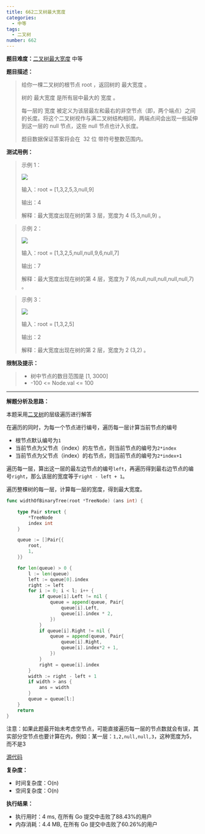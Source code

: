 ```yaml
---
title: 662二叉树最大宽度
categories:
  - 中等
tags:
  - 二叉树
number: 662
---
```


**题目难度：**[二叉树最大宽度](https://leetcode.cn/problems/maximum-width-of-binary-tree/) 中等

**题目描述：**

> 给你一棵二叉树的根节点 root ，返回树的 最大宽度 。
> 
> 树的 最大宽度 是所有层中最大的 宽度 。
> 
> 每一层的 宽度 被定义为该层最左和最右的非空节点（即，两个端点）之间的长度。将这个二叉树视作与满二叉树结构相同，两端点间会出现一些延伸到这一层的 null 节点，这些 null 节点也计入长度。
> 
> 题目数据保证答案将会在  32 位 带符号整数范围内。


**测试用例：**

> 
> 示例 1：
>
> ![](../img/leetcode/662二叉树最大宽度/width1-tree.jpg)
> 
> 输入：root = [1,3,2,5,3,null,9]
> 
> 输出：4
> 
> 解释：最大宽度出现在树的第 3 层，宽度为 4 (5,3,null,9) 。

 
> 示例 2：
> 
> ![](../img/leetcode/662二叉树最大宽度/maximum-width-of-binary-tree-v3.jpg)
> 
> 输入：root = [1,3,2,5,null,null,9,6,null,7]
> 
> 输出：7
> 
> 解释：最大宽度出现在树的第 4 层，宽度为 7 (6,null,null,null,null,null,7) 。

> 示例 3：
>
> ![](../img/leetcode/662二叉树最大宽度/width3-tree.jpg)
> 
> 输入：root = [1,3,2,5]
> 
> 输出：2
> 
> 解释：最大宽度出现在树的第 2 层，宽度为 2 (3,2) 。

**限制及提示：**
> - 树中节点的数目范围是 [1, 3000]
> - -100 <= Node.val <= 100

---
**解题分析及思路：**

本题采用[二叉树](../pages/bTree)的层级遍历进行解答

在遍历的同时，为每一个节点进行编号，遍历每一层计算当前节点的编号

- 根节点默认编号为`1` 
- 当前节点为父节点（index）的左节点，则当前节点的编号为`2*index`
- 当前节点为父节点（index）的右节点，则当前节点的编号为`2*index+1`

遍历每一层，算出这一层的最左边节点的编号`left`，再遍历得到最右边节点的编号`right`，那么该层的宽度等于`right - left + 1`。

遍历整棵树的每一层，计算每一层的宽度，得到最大宽度。

```go
func widthOfBinaryTree(root *TreeNode) (ans int) {

	type Pair struct {
		*TreeNode
		index int
	}

	queue := []Pair{{
		root,
		1,
	}}

	for len(queue) > 0 {
		l := len(queue)
		left := queue[0].index
		right := left
		for i := 0; i < l; i++ {
			if queue[i].Left != nil {
				queue = append(queue, Pair{
					queue[i].Left,
					queue[i].index * 2,
				})
			}
			if queue[i].Right != nil {
				queue = append(queue, Pair{
					queue[i].Right,
					queue[i].index*2 + 1,
				})
			}
			right = queue[i].index
		}
		width := right - left + 1
		if width > ans {
			ans = width
		}
		queue = queue[l:]
	}
	return
}
```

注意：如果此题最开始未考虑空节点，可能直接遍历每一层的节点数就会有误，其实部分空节点也要计算在内，例如：某一层：`1,2,null,null,3`，这种宽度为5，而不是3

[源代码](https://github.com/lomtom/algorithm-go/blob/main/leetcode/662二叉树最大宽度_test.go)

**复杂度：**
- 时间复杂度：O(n)
- 空间复杂度：O(n)

**执行结果：**

- 执行用时：4 ms, 在所有 Go 提交中击败了88.43%的用户
- 内存消耗：4.4 MB, 在所有 Go 提交中击败了60.26%的用户
